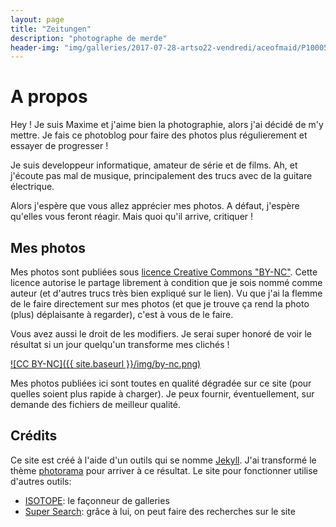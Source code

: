 ```yaml
---
layout: page
title: "Zeitungen"
description: "photographe de merde"
header-img: "img/galleries/2017-07-28-artso22-vendredi/aceofmaid/P1000514_NB.JPG"
---
```


# A propos

Hey ! Je suis Maxime et j'aime bien la photographie, alors j'ai décidé de m'y mettre. Je fais ce photoblog pour faire des photos plus régulierement et essayer de progresser !

Je suis developpeur informatique, amateur de série et de films. Ah, et j'écoute pas mal de musique, principalement des trucs avec de la guitare électrique.

Alors j'espère que vous allez apprécier mes photos. A défaut, j'espère qu'elles vous feront réagir. Mais quoi qu'il arrive, critiquer !

## Mes photos

Mes photos sont publiées sous [licence Creative Commons "BY-NC"](https://creativecommons.org/licenses/by-nc/3.0/fr/). Cette licence autorise le partage librement à condition que je sois nommé comme auteur (et d'autres trucs très bien expliqué sur le lien). Vu que j'ai la flemme de le faire directement sur mes photos (et que je trouve ça rend la photo (plus) déplaisante à regarder), c'est à vous de le faire.

Vous avez aussi le droit de les modifiers. Je serai super honoré de voir le résultat si un jour quelqu'un transforme mes clichés !

[![CC BY-NC]({{ site.baseurl }}/img/by-nc.png)](https://creativecommons.org/licenses/by-nc/3.0/fr/)

Mes photos publiées ici sont toutes en qualité dégradée sur ce site (pour quelles soient plus rapide à charger). Je peux fournir, éventuellement, sur demande des fichiers de meilleur qualité.

## Crédits

Ce site est créé à l'aide d'un outils qui se nomme [Jekyll](http://jekyllrb.com/). J'ai transformé le thème [photorama](https://github.com/sunbliss/photorama) pour arriver à ce résultat.
Le site pour fonctionner utilise d'autres outils:
- [ISOTOPE](https://github.com/metafizzy/isotope): le façonneur de galleries
- [Super Search](https://github.com/chinchang/super-search): grâce à lui, on peut faire des recherches sur le site
